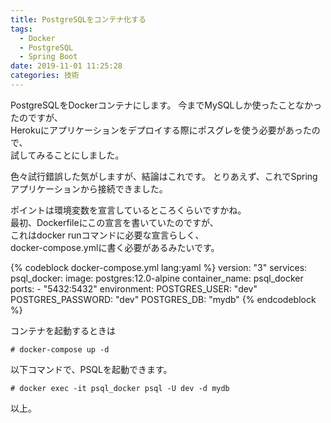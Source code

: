 ```yaml
---
title: PostgreSQLをコンテナ化する
tags:
  - Docker
  - PostgreSQL
  - Spring Boot
date: 2019-11-01 11:25:28
categories: 技術
---
```


 PostgreSQLをDockerコンテナにします。
 今までMySQLしか使ったことなかったのですが、  
 Herokuにアプリケーションをデプロイする際にポスグレを使う必要があったので、  
 試してみることにしました。
<!-- more -->
 色々試行錯誤した気がしますが、結論はこれです。
とりあえず、これでSpringアプリケーションから接続できました。

ポイントは環境変数を宣言しているところくらいですかね。  
最初、Dockerfileにこの宣言を書いていたのですが、  
これはdocker runコマンドに必要な宣言らしく、  
docker-compose.ymlに書く必要があるみたいです。  

 {% codeblock docker-compose.yml lang:yaml %}
version: "3"
services:
  psql_docker:
    image: postgres:12.0-alpine
    container_name: psql_docker
    ports:
      - "5432:5432"
    environment:
       POSTGRES_USER: "dev"
       POSTGRES_PASSWORD: "dev"
       POSTGRES_DB: "mydb"
 {% endcodeblock %}


コンテナを起動するときは
```
# docker-compose up -d
```

以下コマンドで、PSQLを起動できます。
```
# docker exec -it psql_docker psql -U dev -d mydb
```

 以上。

